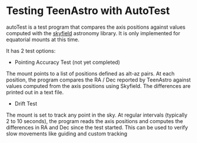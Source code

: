 # Testing TeenAstro with AutoTest 



autoTest is a test program that compares the axis positions against values computed with the [skyfield](https://rhodesmill.org/skyfield/) astronomy library. It is only implemented for equatorial mounts at this time.

It has 2 test options:

- Pointing Accuracy Test (not yet completed)

The mount points to a list of positions defined as alt-az pairs. At each position, the program compares the RA / Dec reported by TeenAstro against values computed from the axis positions using Skyfield. The differences are printed out in a text file.

 

- Drift Test 

The mount is set to track any point in the sky. At regular intervals (typically 2 to 10 seconds), the program reads the axis positions and computes the differences in RA and Dec since the test started. This can be used to verify slow movements like guiding and custom tracking
